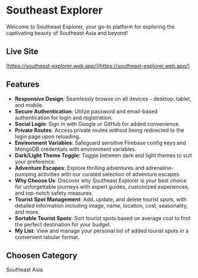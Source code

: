 # Southeast Explorer

Welcome to Southeast Explorer, your go-to platform for exploring the captivating beauty of Southeast Asia and beyond!

## Live Site
[https://southeast-explorer.web.app/](https://southeast-explorer.web.app/)

## Features

- **Responsive Design**: Seamlessly browse on all devices - desktop, tablet, and mobile.
- **Secure Authentication**: Utilize password and email-based authentication for login and registration.
- **Social Login**: Sign in with Google or GitHub for added convenience.
- **Private Routes**: Access private routes without being redirected to the login page upon reloading.
- **Environment Variables**: Safeguard sensitive Firebase config keys and MongoDB credentials with environment variables.
- **Dark/Light Theme Toggle**: Toggle between dark and light themes to suit your preference.
- **Adventure Escapes**: Explore thrilling adventures and adrenaline-pumping activities with our curated selection of adventure escapes.
- **Why Choose Us**: Discover why Southeast Explorer is your best choice for unforgettable journeys with expert guides, customized experiences, and top-notch safety measures.
- **Tourist Spot Management**: Add, update, and delete tourist spots, with detailed information including image, name, location, cost, seasonality, and more.
- **Sortable Tourist Spots**: Sort tourist spots based on average cost to find the perfect destination for your budget.
- **My List**: View and manage your personal list of added tourist spots in a convenient tabular format.


## Choosen Category

Southeast Asia